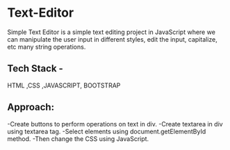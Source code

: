 
# Text-Editor
Simple Text Editor is a simple text editing project in JavaScript where we can manipulate the user input in different styles, edit the input, capitalize, etc many string operations.

## Tech Stack -
HTML ,CSS ,JAVASCRIPT, BOOTSTRAP

## Approach:
-Create buttons to perform operations on text in div.
-Create textarea in div using textarea tag.
-Select elements using document.getElementById method.
-Then change the CSS using JavaScript.
